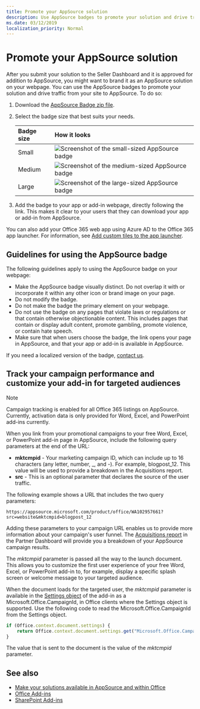 ```yaml
---
title: Promote your AppSource solution
description: Use AppSource badges to promote your solution and drive traffic from your site to AppSource.
ms.date: 03/12/2019
localization_priority: Normal
---
```


# Promote your AppSource solution

After you submit your solution to the Seller Dashboard and it is approved for addition to AppSource, you might want to brand it as an AppSource solution on your webpage. You can use the AppSource badges to promote your solution and drive traffic from your site to AppSource. To do so:

1. Download the [AppSource Badge zip file](http://download.microsoft.com/download/A/1/F/A1F9C6C4-3543-4E4A-A4D1-76ED58EBDF6C/Microsoft_App_Source_Badges_EN_US.zip).

2. Select the badge size that best suits your needs.

   |**Badge size**|**How it looks**|
   |:-----|:-----|
   |Small|![Screenshot of the small-sized AppSource badge](images/appsource-badge-small.png)|
   |Medium|![Screenshot of the medium-sized AppSource badge](images/appsource-badge-medium.png)|
   |Large|![Screenshot of the large-sized AppSource badge](images/appsource-badge-large.png)|

3. Add the badge to your app or add-in webpage, directly following the link. This makes it clear to your users that they can download your app or add-in from AppSource.

You can also add your Office 365 web app using Azure AD to the Office 365 app launcher. For information, see [Add custom tiles to the app launcher](/office365/admin/manage/customize-the-app-launcher?view=o365-worldwide).

## Guidelines for using the AppSource badge

The following guidelines apply to using the AppSource badge on your webpage:

- Make the AppSource badge visually distinct. Do not overlap it with or incorporate it within any other icon or brand image on your page.
- Do not modify the badge.
- Do not make the badge the primary element on your webpage.
- Do not use the badge on any pages that violate laws or regulations or that contain otherwise objectionable content. This includes pages that contain or display adult content, promote gambling, promote violence, or contain hate speech.
- Make sure that when users choose the badge, the link opens your page in AppSource, and that your app or add-in is available in AppSource.

If you need a localized version of the badge, [contact us](http://officespdev.uservoice.com/).


## Track your campaign performance and customize your add-in for targeted audiences

> [!NOTE]
> Campaign tracking is enabled for all Office 365 listings on AppSource. Currently, activation data is only provided for Word, Excel, and PowerPoint add-ins currently.

When you link from your promotional campaigns to your free Word, Excel, or PowerPoint add-in page in AppSource, include the following query parameters at the end of the URL:

- **mktcmpid** - Your marketing campaign ID, which can include up to 16 characters (any letter, number, \_, and -). For example, blogpost_12. This value will be used to provide a breakdown in the Acquisitions report.
- **src** - This is an optional parameter that declares the source of the user traffic.

The following example shows a URL that includes the two query parameters:

```
https://appsource.microsoft.com/product/office/WA102957661?src=website&mktcmpid=blogpost_12
```

Adding these parameters to your campaign URL enables us to provide more information about your campaign's user funnel. The [Acquisitions report](https://partner.microsoft.com/dashboard/analytics/office/acquisitions) in the Partner Dashboard will provide you a breakdown of your AppSource campaign results.

The  _mktcmpid_ parameter is passed all the way to the launch document. This allows you to customize the first user experience of your free Word, Excel, or PowerPoint add-in to, for example, display a specific splash screen or welcome message to your targeted audience.

When the document loads for the targeted user, the  _mktcmpid_ parameter is available in the [Settings object](/javascript/api/office/office.settings) of the add-in as a Microsoft.Office.CampaignId, in Office clients where the Settings object is supported. Use the following code to read the Microsoft.Office.CampaignId from the Settings object.

```js
if (Office.context.document.settings) {
    return Office.context.document.settings.get("Microsoft.Office.CampaignId");
}
```

The value that is sent to the document is the value of the  _mktcmpid_ parameter.

## See also
<a name="bk_addresources"> </a>

- [Make your solutions available in AppSource and within Office](submit-to-the-office-store.md)
- [Office Add-ins](https://docs.microsoft.com/en-us/office/dev/add-ins/overview/office-add-ins)  
- [SharePoint Add-ins](https://docs.microsoft.com/en-us/sharepoint/dev/sp-add-ins/sharepoint-add-ins)
